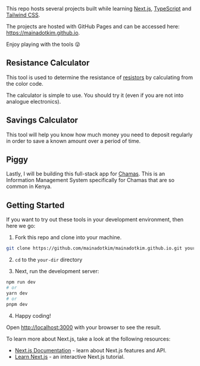 This repo hosts several projects built while learning [Next.js](https://nextjs.org/), [TypeScript](https://www.typescriptlang.org/) and [Tailwind CSS](https://tailwindcss.com/).

The projects are hosted with GitHub Pages and can be accessed here: https://mainadotkim.github.io.

Enjoy playing with the tools :stuck_out_tongue_winking_eye:

## Resistance Calculator

This tool is used to determine the resistance of [resistors](https://en.wikipedia.org/wiki/Resistor) by calculating from the color code.

The calculator is simple to use. You should try it (even if you are not into analogue electronics).

## Savings Calculator

This tool will help you know how much money you need to deposit regularly in order to save a known amount over a period of time.

## Piggy

Lastly, I will be building this full-stack app for [Chamas](https://en.wikipedia.org/wiki/Chama_(investment)). This is an Information Management System specifically for Chamas that are so common in Kenya.

## Getting Started

If you want to try out these tools in your development environment, then here we go:

1. Fork this repo and clone into your machine.

```bash
git clone https://github.com/mainadotkim/mainadotkim.github.io.git your-dir
```

2. `cd` to the `your-dir` directory

3. Next, run the development server:

```bash
npm run dev
# or
yarn dev
# or
pnpm dev
```

4. Happy coding!

Open [http://localhost:3000](http://localhost:3000) with your browser to see the result.

To learn more about Next.js, take a look at the following resources:

- [Next.js Documentation](https://nextjs.org/docs) - learn about Next.js features and API.
- [Learn Next.js](https://nextjs.org/learn) - an interactive Next.js tutorial.
